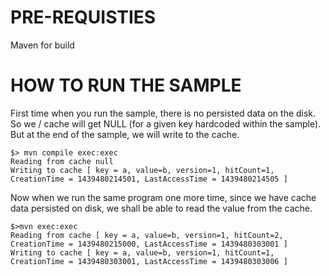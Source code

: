 PRE-REQUISTIES
==============
Maven for build

HOW TO RUN THE SAMPLE
======================
First time when you run the sample, there is no persisted data on the disk.
So we / cache will get NULL (for a given key hardcoded within the sample). 
But at the end of the sample, we will write to the cache.
``` 
$> mvn compile exec:exec
Reading from cache null
Writing to cache [ key = a, value=b, version=1, hitCount=1, CreationTime = 1439480214501, LastAccessTime = 1439480214505 ]
```

Now when we run the same program one more time, since we have cache data persisted on disk, 
we shall be able to read the value from the cache. 
```
$>mvn exec:exec
Reading from cache [ key = a, value=b, version=1, hitCount=2, CreationTime = 1439480215000, LastAccessTime = 1439480303001 ]
Writing to cache [ key = a, value=b, version=1, hitCount=1, CreationTime = 1439480303001, LastAccessTime = 1439480303006 ]
```